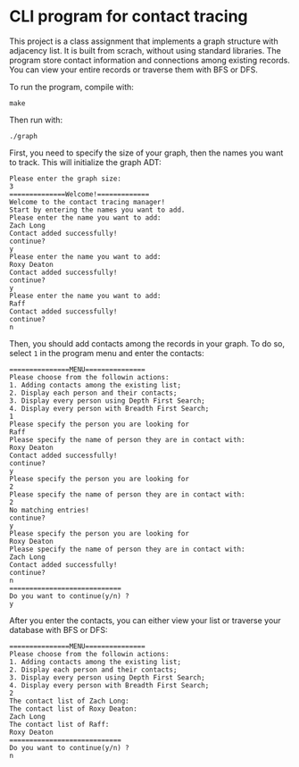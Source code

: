 # CLI program for contact tracing

This project is a class assignment that implements a graph structure with adjacency list. It is built from scrach, without using standard libraries. The program store contact information and connections among existing records. You can view your entire records or traverse them with BFS or DFS.

To run the program, compile with:
```
make
```

Then run with:
```
./graph
```

First, you need to specify the size of your graph, then the names you want to track. This will initialize the graph ADT:
```
Please enter the graph size:
3
==============Welcome!=============
Welcome to the contact tracing manager!
Start by entering the names you want to add.
Please enter the name you want to add:
Zach Long
Contact added successfully!
continue?
y
Please enter the name you want to add:
Roxy Deaton
Contact added successfully!
continue?
y
Please enter the name you want to add:
Raff
Contact added successfully!
continue?
n
```

Then, you should add contacts among the records in your graph. To do so, select `1` in the program menu and enter the contacts:
```
===============MENU===============
Please choose from the followin actions:
1. Adding contacts among the existing list;
2. Display each person and their contacts;
3. Display every person using Depth First Search;
4. Display every person with Breadth First Search;
1
Please specify the person you are looking for
Raff
Please specify the name of person they are in contact with:
Roxy Deaton
Contact added successfully!
continue?
y
Please specify the person you are looking for
2
Please specify the name of person they are in contact with:
2
No matching entries!
continue?
y
Please specify the person you are looking for
Roxy Deaton
Please specify the name of person they are in contact with:
Zach Long
Contact added successfully!
continue?
n
============================
Do you want to continue(y/n) ?
y
```

After you enter the contacts, you can either view your list or traverse your database with BFS or DFS:
```
===============MENU===============
Please choose from the followin actions:
1. Adding contacts among the existing list;
2. Display each person and their contacts;
3. Display every person using Depth First Search;
4. Display every person with Breadth First Search;
2
The contact list of Zach Long:
The contact list of Roxy Deaton:
Zach Long
The contact list of Raff:
Roxy Deaton
============================
Do you want to continue(y/n) ?
n
```
